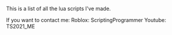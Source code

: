 This is a list of all the lua scripts I've made.

If you want to contact me:
Roblox: ScriptingProgrammer
Youtube: TS2021_ME
